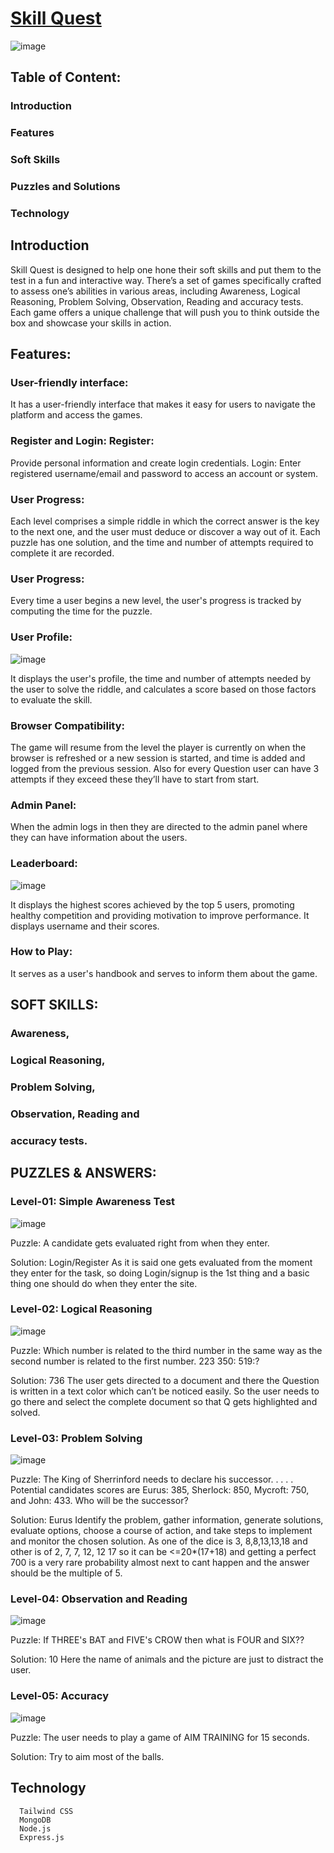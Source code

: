 # [Skill Quest](https://prachiti.tech/)
![image](https://user-images.githubusercontent.com/91412980/235799532-9ca85bfa-684a-4543-a4c7-b68a7be7ec62.png)

## Table of Content:
###  Introduction
###  Features
###  Soft Skills
###  Puzzles and Solutions
### Technology

## Introduction
Skill Quest is designed to help one hone their soft skills and put them to the test in a fun and interactive way. There’s a set of games specifically crafted to assess one’s abilities in various areas, including Awareness, Logical Reasoning, Problem Solving, Observation, Reading and accuracy tests. Each game offers a unique challenge that will push you to think outside the box and showcase your skills in action.

## Features:
### User-friendly interface: 
It has a user-friendly interface that makes it easy for users to navigate the platform and access the games.

### Register and Login: Register: 
Provide personal information and create login credentials. Login: Enter registered username/email and password to access an account or system.

### User Progress: 
Each level comprises a simple riddle in which the correct answer is the key to the next one, and the user must deduce or discover a way out of it. Each puzzle has one solution, and the time and number of attempts required to complete it are recorded.

### User Progress: 
Every time a user begins a new level, the user's progress is tracked by computing the time for the puzzle.

### User Profile: 
![image](https://user-images.githubusercontent.com/91412980/235801169-1da4ce29-a537-485b-ad63-4a6e52d0bbf5.png)

It displays the user's profile, the time and number of attempts needed by the user to solve the riddle, and calculates a score based on those factors to evaluate the skill.

### Browser Compatibility: 
The game will resume from the level the player is currently on when the browser is refreshed or a new session is started, and time is added and logged from the previous session. Also for every Question user can have 3 attempts if they exceed these they’ll have to start from start.

### Admin Panel: 
When the admin logs in then they are directed to the admin panel where they can have information about the users.

### Leaderboard:
![image](https://user-images.githubusercontent.com/91412980/235801258-268bd1ec-b77e-41e7-972b-e94db7342266.png)

It displays the highest scores achieved by the top 5 users, promoting healthy competition and providing motivation to improve performance. It displays username and their scores.

### How to Play: 
It serves as a user's handbook and serves to inform them about the game.

## SOFT SKILLS:
### Awareness, 
### Logical Reasoning, 
### Problem Solving, 
### Observation, Reading and 
### accuracy tests.

## PUZZLES & ANSWERS:
### Level-01: Simple Awareness Test
![image](https://user-images.githubusercontent.com/91412980/235800246-a355848c-b908-4f24-9380-76c938e5e20c.png)

Puzzle: A candidate gets evaluated right from when they enter.

Solution: Login/Register
As it is said one gets evaluated from the moment they enter for the task, so doing Login/signup is the 1st thing and a basic thing one should do when they enter the site.

### Level-02: Logical Reasoning
![image](https://user-images.githubusercontent.com/91412980/235800179-2e313d34-37e1-46fb-8959-63d2cb23b452.png)

Puzzle: Which number is related to the third number in the same way as the second number is related to the first number.
223 350: 519:?

Solution: 736
The user gets directed to a document and there the Question is written in a text color which can’t be noticed easily. So the user needs to go there and select the complete document so that Q gets highlighted and solved.

### Level-03: Problem Solving
![image](https://user-images.githubusercontent.com/91412980/235800901-3b9a8302-e880-4838-b1a1-3d27f6dcd44c.png)

Puzzle: The King of Sherrinford needs to declare his successor. . . . . Potential candidates scores are Eurus: 385, Sherlock: 850, Mycroft: 750, and John: 433. Who will be the successor?

Solution: Eurus
Identify the problem, gather information, generate solutions, evaluate options, choose a course of action, and take steps to implement and monitor the chosen solution. As one of the dice is 3, 8,8,13,13,18 and other is of 2, 7, 7, 12, 12 17 so it can be <=20*(17+18) and getting a perfect 700 is a very rare probability almost next to cant happen and the answer should be the multiple of 5.

### Level-04: Observation and Reading
![image](https://user-images.githubusercontent.com/91412980/235800989-efa1c397-891e-4bba-a795-47618c3377fd.png)

Puzzle: If THREE's BAT and FIVE's CROW then what is FOUR and SIX??

Solution: 10
Here the name of animals and the picture are just to distract the user.

### Level-05: Accuracy
![image](https://user-images.githubusercontent.com/91412980/235801040-eaf00864-8e66-42aa-b2af-e0370b2155fc.png)

Puzzle: The user needs to play a game of AIM TRAINING for 15 seconds.

Solution: Try to aim most of the balls.

## Technology 
      Tailwind CSS
      MongoDB   
      Node.js   
      Express.js
